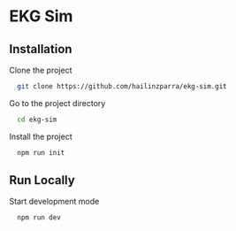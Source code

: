 # EKG Sim

## Installation

Clone the project

```bash
  git clone https://github.com/hailinzparra/ekg-sim.git
```

Go to the project directory

```bash
  cd ekg-sim
```

Install the project

```bash
  npm run init
```

## Run Locally

Start development mode

```bash
  npm run dev
```
